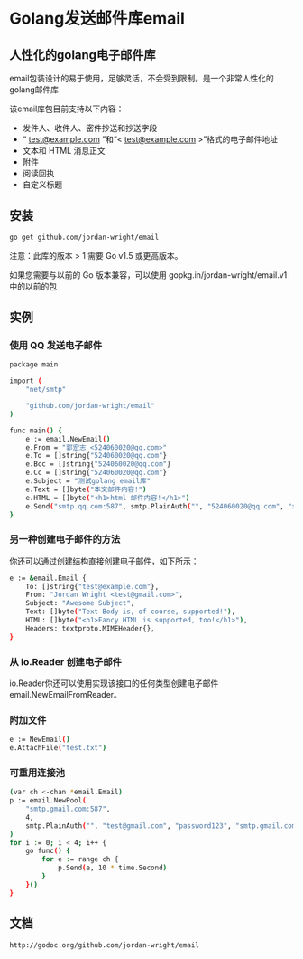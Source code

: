 <!--
 * @Author: ChenLong longchen2008@126.com
 * @Date: 2022-06-04 23:58:28
 * @LastEditors: ChenLong longchen2008@126.com
 * @LastEditTime: 2022-06-05 00:01:43
 * @FilePath: \study\03_golang_tech_stack\special\email\readme.md
 * @Description: 这是默认设置,请设置`customMade`, 打开koroFileHeader查看配置 进行设置: https://github.com/OBKoro1/koro1FileHeader/wiki/%E9%85%8D%E7%BD%AE
-->
# Golang发送邮件库email

## 人性化的golang电子邮件库

email包装设计的易于使用，足够灵活，不会受到限制。是一个非常人性化的golang邮件库

该email库包目前支持以下内容：

- 发件人、收件人、密件抄送和抄送字段
- “ test@example.com ”和“< test@example.com >”格式的电子邮件地址
- 文本和 HTML 消息正文
- 附件
- 阅读回执
- 自定义标题

## 安装

```bash
go get github.com/jordan-wright/email
```

注意：此库的版本 > 1 需要 Go v1.5 或更高版本。

如果您需要与以前的 Go 版本兼容，可以使用 gopkg.in/jordan-wright/email.v1 中的以前的包

## 实例

### 使用 QQ 发送电子邮件

```bash
package main

import (
    "net/smtp"

    "github.com/jordan-wright/email"
)

func main() {
    e := email.NewEmail()
    e.From = "郭宏志 <524060020@qq.com>"
    e.To = []string{"524060020@qq.com"}
    e.Bcc = []string{"524060020@qq.com"}
    e.Cc = []string{"524060020@qq.com"}
    e.Subject = "测试golang email库"
    e.Text = []byte("本文邮件内容!")
    e.HTML = []byte("<h1>html 邮件内容!</h1>")
    e.Send("smtp.qq.com:587", smtp.PlainAuth("", "524060020@qq.com", "xxx", "smtp.qq.com"))
}
```

### 另一种创建电子邮件的方法

你还可以通过创建结构直接创建电子邮件，如下所示：

```bash
e := &email.Email {
    To: []string{"test@example.com"},
    From: "Jordan Wright <test@gmail.com>",
    Subject: "Awesome Subject",
    Text: []byte("Text Body is, of course, supported!"),
    HTML: []byte("<h1>Fancy HTML is supported, too!</h1>"),
    Headers: textproto.MIMEHeader{},
}
```

### 从 io.Reader 创建电子邮件

io.Reader你还可以使用实现该接口的任何类型创建电子邮件email.NewEmailFromReader。

### 附加文件

```bash
e := NewEmail()
e.AttachFile("test.txt")
```

### 可重用连接池

```bash
(var ch <-chan *email.Email)
p := email.NewPool(
    "smtp.gmail.com:587",
    4,
    smtp.PlainAuth("", "test@gmail.com", "password123", "smtp.gmail.com"),
)
for i := 0; i < 4; i++ {
    go func() {
        for e := range ch {
            p.Send(e, 10 * time.Second)
        }
    }()
}
```

## 文档

```bash
http://godoc.org/github.com/jordan-wright/email
```
